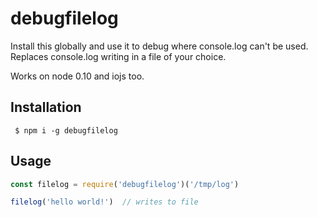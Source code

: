 # debugfilelog
Install this globally and use it to debug where console.log can't be used. Replaces console.log writing in a file of your choice.

Works on node 0.10 and iojs too.

## Installation

```
 $ npm i -g debugfilelog
```

## Usage

```javascript
const filelog = require('debugfilelog')('/tmp/log')

filelog('hello world!')  // writes to file
```
